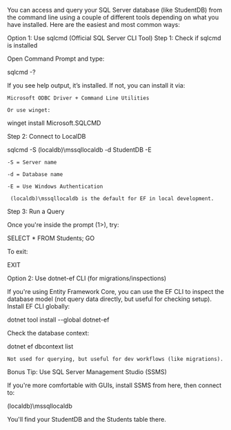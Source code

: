 You can access and query your SQL Server database (like StudentDB) from the command line using a couple of different tools depending on what you have installed. Here are the easiest and most common ways:

Option 1: Use sqlcmd (Official SQL Server CLI Tool)
Step 1: Check if sqlcmd is installed

Open Command Prompt and type:

sqlcmd -?

If you see help output, it’s installed. If not, you can install it via:

    Microsoft ODBC Driver + Command Line Utilities

    Or use winget:

winget install Microsoft.SQLCMD

Step 2: Connect to LocalDB

sqlcmd -S (localdb)\mssqllocaldb -d StudentDB -E

    -S = Server name

    -d = Database name

    -E = Use Windows Authentication

     (localdb)\mssqllocaldb is the default for EF in local development.

Step 3: Run a Query

Once you're inside the prompt (1>), try:

SELECT * FROM Students;
GO

To exit:

EXIT

Option 2: Use dotnet-ef CLI (for migrations/inspections)

If you're using Entity Framework Core, you can use the EF CLI to inspect the database model (not query data directly, but useful for checking setup).
Install EF CLI globally:

dotnet tool install --global dotnet-ef

Check the database context:

dotnet ef dbcontext list

    Not used for querying, but useful for dev workflows (like migrations).

Bonus Tip: Use SQL Server Management Studio (SSMS)

If you're more comfortable with GUIs, install SSMS from here, then connect to:

(localdb)\mssqllocaldb

You'll find your StudentDB and the Students table there.
